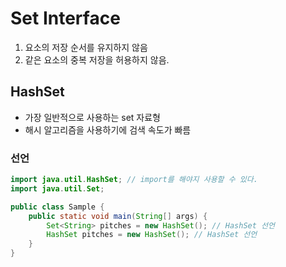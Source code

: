 # Set Interface
1. 요소의 저장 순서를 유지하지 않음
2. 같은 요소의 중복 저장을 허용하지 않음.

## HashSet
- 가장 일반적으로 사용하는 set 자료형
- 해시 알고리즘을 사용하기에 검색 속도가 빠름

### 선언
``` java
import java.util.HashSet; // import를 해야지 사용할 수 있다.
import java.util.Set;

public class Sample {
    public static void main(String[] args) {
        Set<String> pitches = new HashSet(); // HashSet 선언
        HashSet pitches = new HashSet(); // HashSet 선언
    }
}
```